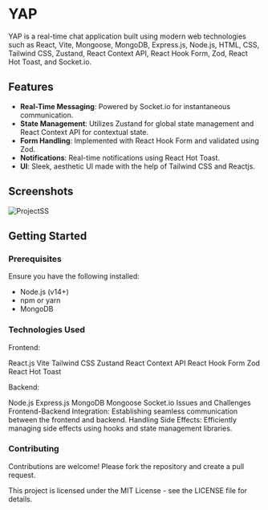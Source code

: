 # YAP

YAP is a real-time chat application built using modern web technologies such as React, Vite, Mongoose, MongoDB, Express.js, Node.js, HTML, CSS, Tailwind CSS, Zustand, React Context API, React Hook Form, Zod, React Hot Toast, and Socket.io. 

## Features

- **Real-Time Messaging**: Powered by Socket.io for instantaneous communication.
- **State Management**: Utilizes Zustand for global state management and React Context API for contextual state.
- **Form Handling**: Implemented with React Hook Form and validated using Zod.
- **Notifications**: Real-time notifications using React Hot Toast.
- **UI**: Sleek, aesthetic UI made with the help of Tailwind CSS and Reactjs.

## Screenshots
![ProjectSS](https://imgur.com/r8b7ZU4)


## Getting Started

### Prerequisites

Ensure you have the following installed:

- Node.js (v14+)
- npm or yarn
- MongoDB


### Technologies Used
Frontend:

React.js
Vite
Tailwind CSS
Zustand
React Context API
React Hook Form
Zod
React Hot Toast

Backend:

Node.js
Express.js
MongoDB
Mongoose
Socket.io
Issues and Challenges
Frontend-Backend Integration: Establishing seamless communication between the frontend and backend.
Handling Side Effects: Efficiently managing side effects using hooks and state management libraries.

### Contributing
Contributions are welcome! Please fork the repository and create a pull request.

This project is licensed under the MIT License - see the LICENSE file for details.
